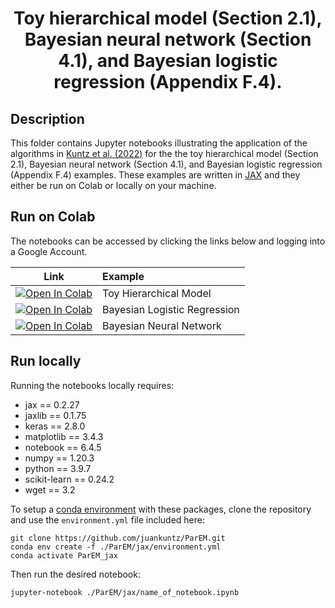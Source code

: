 # <p align="center">Toy hierarchical model (Section 2.1), Bayesian neural network (Section 4.1), and Bayesian logistic regression (Appendix F.4).<br>

## Description

This folder contains Jupyter notebooks illustrating the application of the 
algorithms in [Kuntz et al. (2022)](https://juankuntz.github.io/publication/parem/)
for the the toy hierarchical model (Section 2.1), Bayesian neural network (Section 4.1), and Bayesian logistic regression (Appendix F.4) examples.
These examples are written in [JAX](https://github.com/google/jax) and they either be run on Colab or locally on your machine. 
 

## Run on Colab

The notebooks can be accessed by clicking the links below and logging into a Google Account.

| Link | Example |
|:----:|:-----|
|[![Open In Colab](https://colab.research.google.com/assets/colab-badge.svg)](https://colab.research.google.com/github/juankuntz/ParEM/blob/main/jax/toy_hierarchical_model.ipynb)  | Toy Hierarchical Model |
|[![Open In Colab](https://colab.research.google.com/assets/colab-badge.svg)](https://colab.research.google.com/github/juankuntz/ParEM/blob/main/jax/bayesian_logistic_regression.ipynb) | Bayesian Logistic Regression |
|[![Open In Colab](https://colab.research.google.com/assets/colab-badge.svg)](https://colab.research.google.com/github/juankuntz/ParEM/blob/main/jax/bayesian_neural_network.ipynb) | Bayesian Neural Network |

## Run locally

Running the notebooks locally requires:

- jax == 0.2.27
- jaxlib == 0.1.75 
- keras == 2.8.0
- matplotlib == 3.4.3
- notebook == 6.4.5
- numpy == 1.20.3
- python == 3.9.7
- scikit-learn == 0.24.2
- wget == 3.2

To setup a [conda environment](https://docs.conda.io/projects/conda/en/latest/user-guide/concepts/environments.html) with these packages, clone the repository and use the `environment.yml` file included here:

```
git clone https://github.com/juankuntz/ParEM.git
conda env create -f ./ParEM/jax/environment.yml
conda activate ParEM_jax
```

Then run the desired notebook:

```
jupyter-notebook ./ParEM/jax/name_of_notebook.ipynb
```


